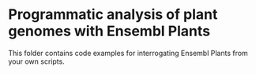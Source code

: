
# Programmatic analysis of plant genomes with Ensembl Plants

This folder contains code examples for interrogating Ensembl Plants from your own scripts.

